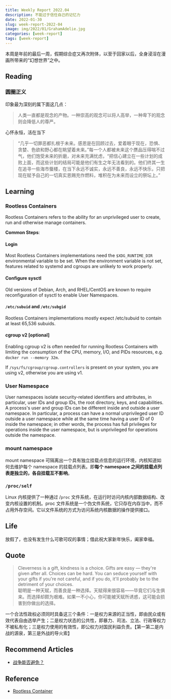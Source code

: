 ```yaml
---
title: Weekly Report 2022.04
description: 不能过于信任自己的记忆力
date: 2022-01-30
slug: week-report-2022-04
image: img/2022/01/GrahamAdelie.jpg
categories: [week-report]
tags: [week-report]
---
```


本周是年前的最后一周，假期综合症又再次附体，以至于回家以后，全身浸淫在漫画所带来的“幻想世界”之中。

## Reading

### 圆圈正义

印象最为深刻的属下面这几点：

> 人类一直都是观念的产物。一种崇高的观念可以将人高举，一种卑下的观念则会降低人的尊严。

心怀永恒，活在当下

> “几乎一切罪恶都扎根于未来。感恩是在回顾过去，爱着眼于现在，恐惧、贪婪、色欲和野心都在眺望着未来。”每一个人都被未来这个赝品压得喘不过气，他们饱受未来的折磨，对未来充满忧虑，“把信心建立在一些计划的成败上面，而这些计划的结局可能是他们有生之年无法看到的。他们终其一生在追寻一些海市蜃楼，在当下永远不诚实，永远不善良，永远不快乐，只把现在赋予自己的一切真实恩赐充作燃料，堆积在为未来而设立的祭坛上。”

## Learning

### Rootless Containers

Rootless Containers refers to the ability for an unprivileged user to create, run and otherwise manage containers.

**Common Steps**:

#### Login

Most Rootless Containers implementations need the `$XDG_RUNTIME_DIR` environmental variable to be set. When the environment variable is not set, features related to systemd and cgroups are unlikely to work properly.

#### Configure sysctl

Old versions of Debian, Arch, and RHEL/CentOS are known to require reconfiguration of sysctl to enable User Namespaces.

#### `/etc/subuid` and `/etc/subgid`

Rootless Containers implementations mostly expect /etc/subuid to contain at least 65,536 subuids.

#### cgroup v2 [optional]

Enabling cgroup v2 is often needed for running Rootless Containers with limiting the consumption of the CPU, memory, I/O, and PIDs resources, e.g. `docker run --memory 32m`.

If `/sys/fs/cgroup/cgroup.controllers` is present on your system, you are using v2, otherwise you are using v1.

### User Namespace

User namespaces isolate security-related identifiers and attributes, in particular, user IDs and group IDs, the root directory, keys, and capabilities. A process's user and group IDs can be different inside and outside a user namespace. In particular, a process can have a normal unprivileged user ID outside a user namespace while at the same time having a user ID of 0 inside the namespace; in other words, the process has full privileges for operations inside the user namespace, but is unprivileged for operations outside the namespace.

### mount namespace

mount namespace 可隔离出一个具有独立挂载点信息的运行环境，内核知道如何去维护每个 namespace 的挂载点列表。即**每个 namespace 之间的挂载点列表是独立的，各自挂载互不影响**。

### `/proc/self`

Linux 内核提供了一种通过 /`proc` 文件系统，在运行时访问内核内部数据结构、改变内核设置的机制。proc 文件系统是一个伪文件系统，它只存在内存当中，而不占用外存空间。它以文件系统的方式为访问系统内核数据的操作提供接口。

## Life

放假了，也没有发生什么可歌可叹的事情；借此祝大家新年快乐，阖家幸福。

## Quote

> Cleverness is a gift, kindness is a choice. Gifts are easy — they're given after all. Choices can be hard. You can seduce yourself with your gifts if you're not careful, and if you do, it'll probably be to the detriment of your choices.  
> 聪明是一种天赋，而善良是一种选择。天赋得来很容易——毕竟它们与生俱来。而选择却颇为艰难。如果一不小心，你可能被天赋所诱惑，这可能会损害到你做出的选择。

一个合法性政权必须同时具备这三个条件：一是权力来源的正当性，即由民众或有效代表自由选举产生；二是权力状态的公共性，即暴力、司法、立法、行政等权力不被私有化；三是权力使用的有效性，即公权力对国民利益负责。【第一第二是内战的源泉，第三是外战的导火索】

## Recommend Articles

- [战争能否避免？](https://mp.weixin.qq.com/s/lBiEN4sRMtGdI_KPLHnE6Q)

## Reference

- [Rootless Container](https://rootlesscontaine.rs/)
